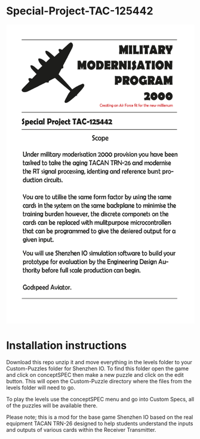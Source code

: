 # Special-Project-TAC-125442

![Alt text](/CONTRACT.png?raw=true "U8G2 Animation Tutorial")

# Installation instructions

Download this repo unzip it and move everything in the levels folder to your Custom-Puzzles folder for Shenzhen IO. To find this folder open the game and click on conceptSPEC then make a new puzzle and click on the edit button. This will open the Custom-Puzzle directory where the files from the levels folder will need to go.

To play the levels use the conceptSPEC menu and go into Custom Specs, all of the puzzles will be available there.

Please note; this is a mod for the base game Shenzhen IO based on the real equipment TACAN TRN-26 designed to help students understand the inputs and outputs of various cards within the Receiver Transmitter.
